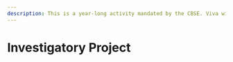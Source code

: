 ```yaml
---
description: This is a year-long activity mandated by the CBSE. Viva will be held.
---
```


# Investigatory Project

